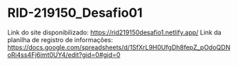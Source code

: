 # RID-219150_Desafio01

Link do site disponibilizado: https://rid219150desafio1.netlify.app/
Link da planilha de registro de informações: https://docs.google.com/spreadsheets/d/1SfXrL9H0UfgDh8fepZ_pOdoQDNoRi4ss4Fj6imt0UY4/edit?gid=0#gid=0

